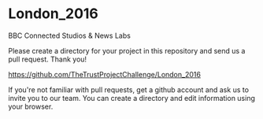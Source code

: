 # London_2016
BBC Connected Studios &amp; News Labs

Please create a directory for your project in this repository and send us a pull request. Thank you!

https://github.com/TheTrustProjectChallenge/London_2016

If you're not familiar with pull requests, get a github account and ask us to invite you to our team. You can create a directory and edit information using your browser. 
